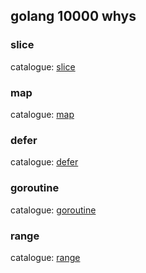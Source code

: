 ## golang 10000 whys

### slice
catalogue: [slice](./slice)

### map
catalogue: [map](./map)

### defer
catalogue: [defer](./defer)

### goroutine
catalogue: [goroutine](./goroutine)

### range
catalogue: [range](./range)
